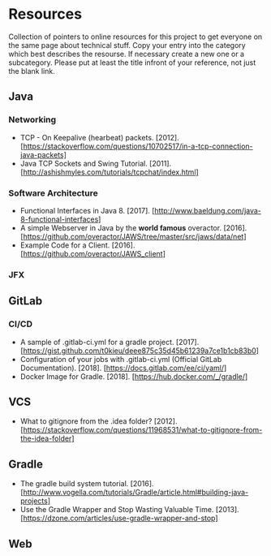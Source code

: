 # Resources
Collection of pointers to online resources for this project to get everyone on the same page about technical stuff.
Copy your entry into the category which best describes the resourse. If necessary create a new one or a subcategory. Please put at least the title infront of your reference, not just the blank link.

## Java

### Networking
- TCP - On Keepalive (hearbeat) packets. [2012]. [https://stackoverflow.com/questions/10702517/in-a-tcp-connection-java-packets]
- Java TCP Sockets and Swing Tutorial. [2011]. [http://ashishmyles.com/tutorials/tcpchat/index.html]

### Software Architecture
- Functional Interfaces in Java 8. [2017]. [http://www.baeldung.com/java-8-functional-interfaces]
- A simple Webserver in Java by the **world famous** overactor. [2016]. [https://github.com/overactor/JAWS/tree/master/src/jaws/data/net]
- Example Code for a Client. [2016]. [https://github.com/overactor/JAWS_client]

### JFX

### 

## GitLab

### CI/CD
- A sample of .gitlab-ci.yml for a gradle project. [2017]. [https://gist.github.com/t0kieu/deee875c35d45b61239a7ce1b1cb83b0]
- Configuration of your jobs with .gitlab-ci.yml (Official GitLab Documentation). [2018]. [https://docs.gitlab.com/ee/ci/yaml/]
- Docker Image for Gradle. [2018]. [https://hub.docker.com/_/gradle/]

## VCS
- What to gitignore from the .idea folder? [2012].
[https://stackoverflow.com/questions/11968531/what-to-gitignore-from-the-idea-folder]

## Gradle
- The gradle build system tutorial. [2016]. [http://www.vogella.com/tutorials/Gradle/article.html#building-java-projects]
- Use the Gradle Wrapper and Stop Wasting Valuable Time. [2013]. [https://dzone.com/articles/use-gradle-wrapper-and-stop]

## Web
